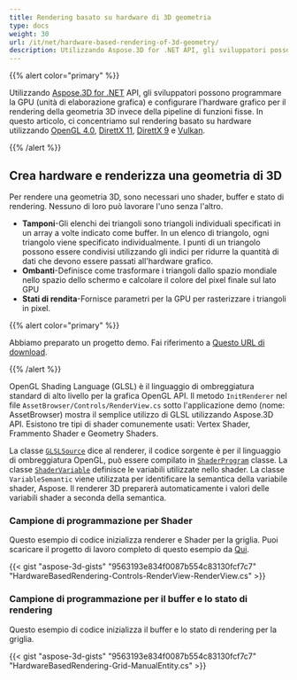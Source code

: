 ```yaml
---
title: Rendering basato su hardware di 3D geometria
type: docs
weight: 30
url: /it/net/hardware-based-rendering-of-3d-geometry/
description: Utilizzando Aspose.3D for .NET API, gli sviluppatori possono programmare la GPU (unità di elaborazione grafica) e configurare l'hardware grafico per il rendering della geometria 3D invece della pipeline di funzioni fisse.
---
```

{{% alert color="primary" %}}

Utilizzando [Aspose.3D for .NET](https://products.aspose.com/3d/net/) API, gli sviluppatori possono programmare la GPU (unità di elaborazione grafica) e configurare l'hardware grafico per il rendering della geometria 3D invece della pipeline di funzioni fisse. In questo articolo, ci concentriamo sul rendering basato su hardware utilizzando [OpenGL 4.0](https://www.opengl.org/sdk/docs/man/html/glEnable.xhtml), [DirettX 11](https://msdn.microsoft.com/en-us/library/windows/desktop/hh404489\(v=vs.85\).aspx), [DirettX 9](https://msdn.microsoft.com/en-us/library/windows/desktop/bb147327\(v=vs.85\).aspx) e [Vulkan](https://www.khronos.org/registry/vulkan/specs/1.0/xhtml/vkspec.html#VkPipelineRasterizationStateCreateInfo).

{{% /alert %}}
##  **Crea hardware e renderizza una geometria di 3D**
Per rendere una geometria 3D, sono necessari uno shader, buffer e stato di rendering. Nessuno di loro può lavorare l'uno senza l'altro.

- **Tamponi**-Gli elenchi dei triangoli sono triangoli individuali specificati in un array a volte indicato come buffer. In un elenco di triangolo, ogni triangolo viene specificato individualmente. I punti di un triangolo possono essere condivisi utilizzando gli indici per ridurre la quantità di dati che devono essere passati all'hardware grafico.
- **Ombanti**-Definisce come trasformare i triangoli dallo spazio mondiale nello spazio dello schermo e calcolare il colore del pixel finale sul lato GPU
- **Stati di rendita**-Fornisce parametri per la GPU per rasterizzare i triangoli in pixel.

{{% alert color="primary" %}}

Abbiamo preparato un progetto demo. Fai riferimento a [Questo URL di download](https://github.com/aspose-3d/Aspose.3D-for-.NET/tree/master/HardwareBasedRendering).

{{% /alert %}}

OpenGL Shading Language (GLSL) è il linguaggio di ombreggiatura standard di alto livello per la grafica OpenGL API. Il metodo `InitRenderer` nel file `AssetBrowser/Controls/RenderView.cs` sotto l'applicazione demo (nome: AssetBrowser) mostra il semplice utilizzo di GLSL utilizzando Aspose.3D API. Esistono tre tipi di shader comunemente usati: Vertex Shader, Frammento Shader e Geometry Shaders.

La classe [`GLSLSource`](https://reference.aspose.com/3d/net/aspose.threed.render/glslsource) dice al renderer, il codice sorgente è per il linguaggio di ombreggiatura OpenGL, può essere compilato in [`ShaderProgram`](https://reference.aspose.com/3d/net/aspose.threed.render/shaderprogram) classe. La classe [`ShaderVariable`](https://reference.aspose.com/3d/net/aspose.threed.render/shadervariable) definisce le variabili utilizzate nello shader. La classe `VariableSemantic` viene utilizzata per identificare la semantica della variabile shader, Aspose. Il renderer 3D preparerà automaticamente i valori delle variabili shader a seconda della semantica.
###  **Campione di programmazione per Shader**
Questo esempio di codice inizializza renderer e Shader per la griglia. Puoi scaricare il progetto di lavoro completo di questo esempio da [Qui](https://github.com/aspose-3d/Aspose.3D-for-.NET/tree/master/HardwareBasedRendering).

{{< gist "aspose-3d-gists" "9563193e834f0087b554c83130fcf7c7" "HardwareBasedRendering-Controls-RenderView-RenderView.cs" >}}
###  **Campione di programmazione per il buffer e lo stato di rendering**
Questo esempio di codice inizializza il buffer e lo stato di rendering per la griglia.

{{< gist "aspose-3d-gists" "9563193e834f0087b554c83130fcf7c7" "HardwareBasedRendering-Grid-ManualEntity.cs" >}}
